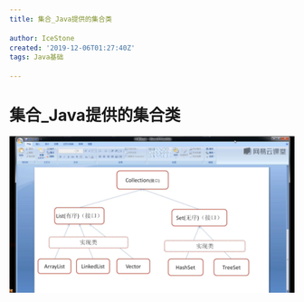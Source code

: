 ```yaml
---
title: 集合_Java提供的集合类

author: IceStone
created: '2019-12-06T01:27:40Z'
tags: Java基础

---
```


# 集合_Java提供的集合类

![~~~~ ](images/f535c831-5124-47b8-9c14-a7bcc218ec95.png)

